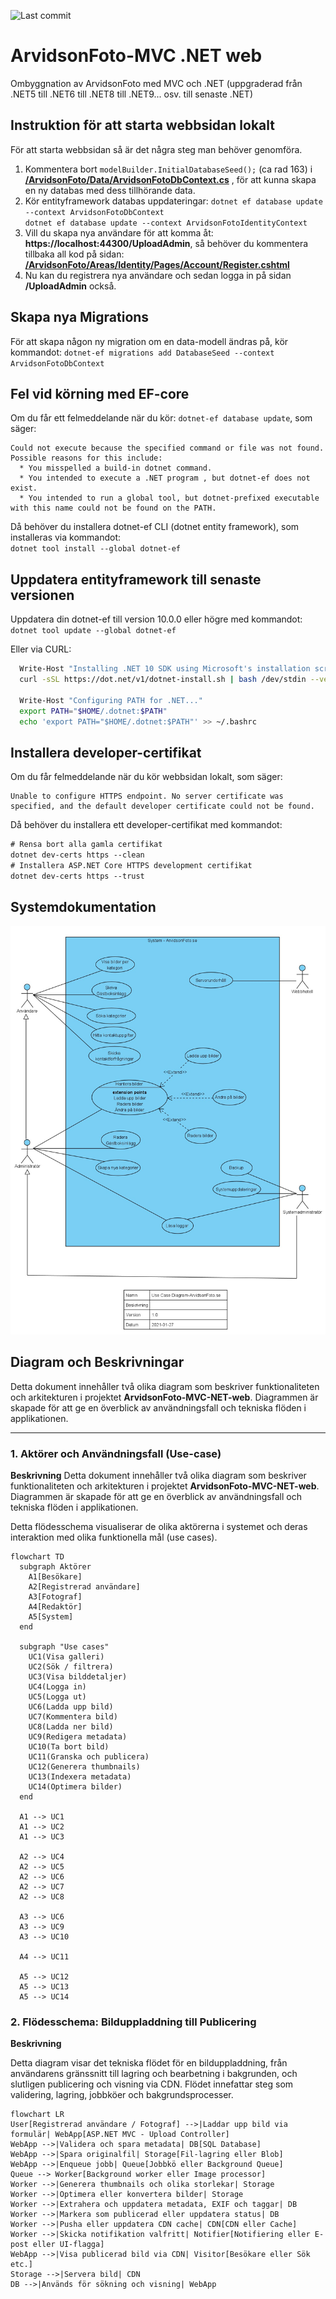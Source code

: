 ![Last commit](https://img.shields.io/github/last-commit/pownas/ArvidsonFoto-MVC-NET8?style=flat-square&cacheSeconds=86400)

# ArvidsonFoto-MVC .NET web
Ombyggnation av ArvidsonFoto med MVC och .NET (uppgraderad från .NET5 till .NET6 till .NET8 till .NET9... osv. till senaste .NET)
  
  
## Instruktion för att starta webbsidan lokalt
För att starta webbsidan så är det några steg man behöver genomföra. 
1. Kommentera bort ```modelBuilder.InitialDatabaseSeed();``` (ca rad 163) i **[/ArvidsonFoto/Data/ArvidsonFotoDbContext.cs](https://github.com/pownas/ArvidsonFoto-MVC-NET8/blob/main/ArvidsonFoto/Data/ArvidsonFotoDbContext.cs#L163)** , för att kunna skapa en ny databas med dess tillhörande data. 
2. Kör entityframework databas uppdateringar: 
```dotnet ef database update --context ArvidsonFotoDbContext```  
```dotnet ef database update --context ArvidsonFotoIdentityContext```
3. Vill du skapa nya användare för att komma åt: **https://localhost:44300/UploadAdmin**, så behöver du kommentera tillbaka all kod på sidan: **[/ArvidsonFoto/Areas/Identity/Pages/Account/Register.cshtml](https://github.com/pownas/ArvidsonFoto-MVC-NET8/blob/main/ArvidsonFoto/Areas/Identity/Pages/Account/Register.cshtml)**
4. Nu kan du registrera nya användare och sedan logga in på sidan **/UploadAdmin** också. 
  
  
## Skapa nya Migrations
För att skapa någon ny migration om en data-modell ändras på, kör kommandot: 
```dotnet-ef migrations add DatabaseSeed --context ArvidsonFotoDbContext```
  
  
## Fel vid körning med EF-core
Om du får ett felmeddelande när du kör: ```dotnet-ef database update```, som säger:  
```
Could not execute because the specified command or file was not found.
Possible reasons for this include: 
  * You misspelled a build-in dotnet command.
  * You intended to execute a .NET program , but dotnet-ef does not exist.
  * You intended to run a global tool, but dotnet-prefixed executable with this name could not be found on the PATH.
```  
  
Då behöver du installera dotnet-ef CLI (dotnet entity framework), som installeras via kommandot:  
```dotnet tool install --global dotnet-ef```

## Uppdatera entityframework till senaste versionen
Uppdatera din dotnet-ef till version 10.0.0 eller högre med kommandot:  
```dotnet tool update --global dotnet-ef```

Eller via CURL: 
```sh
  Write-Host "Installing .NET 10 SDK using Microsoft's installation script..."
  curl -sSL https://dot.net/v1/dotnet-install.sh | bash /dev/stdin --version latest --channel 10.0
    
  Write-Host "Configuring PATH for .NET..."
  export PATH="$HOME/.dotnet:$PATH"
  echo 'export PATH="$HOME/.dotnet:$PATH"' >> ~/.bashrc
```

## Installera developer-certifikat
Om du får felmeddelande när du kör webbsidan lokalt, som säger:  
```
Unable to configure HTTPS endpoint. No server certificate was specified, and the default developer certificate could not be found.
```
Då behöver du installera ett developer-certifikat med kommandot:  
```ps
# Rensa bort alla gamla certifikat
dotnet dev-certs https --clean
# Installera ASP.NET Core HTTPS development certifikat
dotnet dev-certs https --trust
```


## Systemdokumentation
![ArvidsonFoto](https://github.com/pownas/ArvidsonFoto-MVC-NET-web/blob/main/docs/Anvandningsfalls-modell-version1.0-2021-01-27.jpg?raw=true)

## Diagram och Beskrivningar

Detta dokument innehåller två olika diagram som beskriver funktionaliteten och arkitekturen i projektet **ArvidsonFoto-MVC-NET-web**. Diagrammen är skapade för att ge en överblick av användningsfall och tekniska flöden i applikationen.

---

### 1. Aktörer och Användningsfall (Use-case)

**Beskrivning**
Detta dokument innehåller två olika diagram som beskriver funktionaliteten och arkitekturen i projektet **ArvidsonFoto-MVC-NET-web**. Diagrammen är skapade för att ge en överblick av användningsfall och tekniska flöden i applikationen.

Detta flödesschema visualiserar de olika aktörerna i systemet och deras interaktion med olika funktionella mål (use cases).

```mermaid
flowchart TD
  subgraph Aktörer
    A1[Besökare]
    A2[Registrerad användare]
    A3[Fotograf]
    A4[Redaktör]
    A5[System]
  end

  subgraph "Use cases"
    UC1(Visa galleri)
    UC2(Sök / filtrera)
    UC3(Visa bilddetaljer)
    UC4(Logga in)
    UC5(Logga ut)
    UC6(Ladda upp bild)
    UC7(Kommentera bild)
    UC8(Ladda ner bild)
    UC9(Redigera metadata)
    UC10(Ta bort bild)
    UC11(Granska och publicera)
    UC12(Generera thumbnails)
    UC13(Indexera metadata)
    UC14(Optimera bilder)
  end

  A1 --> UC1
  A1 --> UC2
  A1 --> UC3

  A2 --> UC4
  A2 --> UC5
  A2 --> UC6
  A2 --> UC7
  A2 --> UC8

  A3 --> UC6
  A3 --> UC9
  A3 --> UC10

  A4 --> UC11

  A5 --> UC12
  A5 --> UC13
  A5 --> UC14
```

### 2. Flödesschema: Bilduppladdning till Publicering

**Beskrivning**

Detta diagram visar det tekniska flödet för en bilduppladdning, från användarens gränssnitt till lagring och bearbetning i bakgrunden, och slutligen publicering och visning via CDN. Flödet innefattar steg som validering, lagring, jobbköer och bakgrundsprocesser.

```mermaid
flowchart LR
User[Registrerad användare / Fotograf] -->|Laddar upp bild via formulär| WebApp[ASP.NET MVC - Upload Controller]
WebApp -->|Validera och spara metadata| DB[SQL Database]
WebApp -->|Spara originalfil| Storage[Fil-lagring eller Blob]
WebApp -->|Enqueue jobb| Queue[Jobbkö eller Background Queue]
Queue --> Worker[Background worker eller Image processor]
Worker -->|Generera thumbnails och olika storlekar| Storage
Worker -->|Optimera eller konvertera bilder| Storage
Worker -->|Extrahera och uppdatera metadata, EXIF och taggar| DB
Worker -->|Markera som publicerad eller uppdatera status| DB
Worker -->|Pusha eller uppdatera CDN cache| CDN[CDN eller Cache]
Worker -->|Skicka notifikation valfritt| Notifier[Notifiering eller E-post eller UI-flagga]
WebApp -->|Visa publicerad bild via CDN| Visitor[Besökare eller Sök etc.]
Storage -->|Servera bild| CDN
DB -->|Används för sökning och visning| WebApp
```


